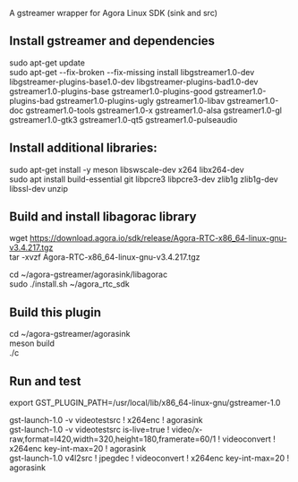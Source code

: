 A gstreamer wrapper for Agora Linux SDK (sink and src)


## Install gstreamer and dependencies
   sudo apt-get update     
   sudo apt-get --fix-broken --fix-missing install  libgstreamer1.0-dev libgstreamer-plugins-base1.0-dev libgstreamer-plugins-bad1.0-dev gstreamer1.0-plugins-base gstreamer1.0-plugins-good gstreamer1.0-plugins-bad gstreamer1.0-plugins-ugly gstreamer1.0-libav gstreamer1.0-doc gstreamer1.0-tools gstreamer1.0-x gstreamer1.0-alsa gstreamer1.0-gl gstreamer1.0-gtk3 gstreamer1.0-qt5 gstreamer1.0-pulseaudio   

## Install additional libraries:

   sudo apt-get install -y meson libswscale-dev x264 libx264-dev   
   sudo apt install build-essential git libpcre3 libpcre3-dev zlib1g zlib1g-dev libssl-dev unzip   
 
## Build and install libagorac library

   wget https://download.agora.io/sdk/release/Agora-RTC-x86_64-linux-gnu-v3.4.217.tgz   
   tar -xvzf Agora-RTC-x86_64-linux-gnu-v3.4.217.tgz   

   cd ~/agora-gstreamer/agorasink/libagorac   
   sudo ./install.sh ~/agora_rtc_sdk   

## Build this plugin

   cd ~/agora-gstreamer/agorasink   
   meson build   
   ./c   

## Run and test

   export GST_PLUGIN_PATH=/usr/local/lib/x86_64-linux-gnu/gstreamer-1.0   
   
   gst-launch-1.0 -v videotestsrc ! x264enc ! agorasink   
   gst-launch-1.0 -v videotestsrc is-live=true ! video/x-raw,format=I420,width=320,height=180,framerate=60/1   ! videoconvert ! x264enc key-int-max=20 ! agorasink   
   gst-launch-1.0 v4l2src ! jpegdec ! videoconvert ! x264enc key-int-max=20 ! agorasink   

   
